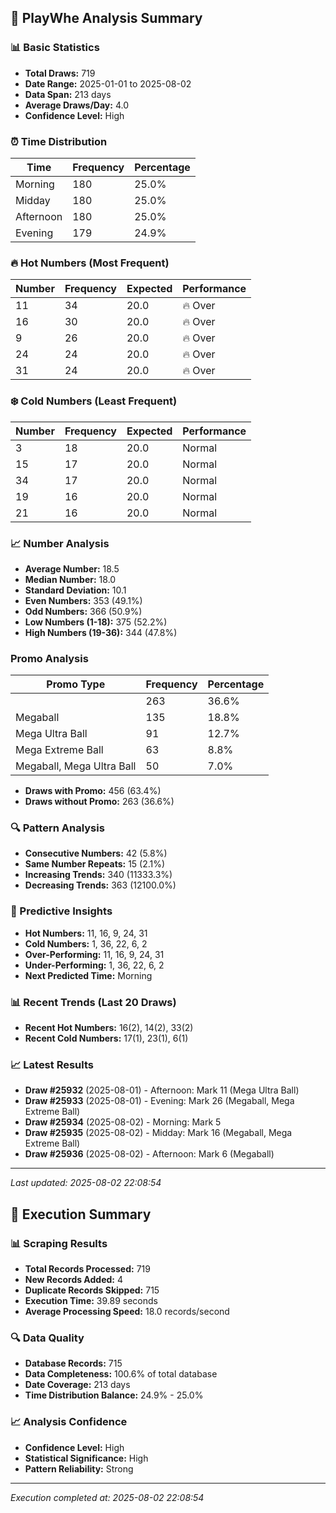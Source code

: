 
## 🎯 PlayWhe Analysis Summary

### 📊 Basic Statistics
- **Total Draws:** 719
- **Date Range:** 2025-01-01 to 2025-08-02
- **Data Span:** 213 days
- **Average Draws/Day:** 4.0
- **Confidence Level:** High

### ⏰ Time Distribution
| Time | Frequency | Percentage |
|------|-----------|------------|
| Morning | 180 | 25.0% |
| Midday | 180 | 25.0% |
| Afternoon | 180 | 25.0% |
| Evening | 179 | 24.9% |

### 🔥 Hot Numbers (Most Frequent)
| Number | Frequency | Expected | Performance |
|--------|-----------|----------|-------------|
| 11 | 34 | 20.0 | 🔥 Over |
| 16 | 30 | 20.0 | 🔥 Over |
| 9 | 26 | 20.0 | 🔥 Over |
| 24 | 24 | 20.0 | 🔥 Over |
| 31 | 24 | 20.0 | 🔥 Over |

### ❄️ Cold Numbers (Least Frequent)
| Number | Frequency | Expected | Performance |
|--------|-----------|----------|-------------|
| 3 | 18 | 20.0 | Normal |
| 15 | 17 | 20.0 | Normal |
| 34 | 17 | 20.0 | Normal |
| 19 | 16 | 20.0 | Normal |
| 21 | 16 | 20.0 | Normal |

### 📈 Number Analysis
- **Average Number:** 18.5
- **Median Number:** 18.0
- **Standard Deviation:** 10.1
- **Even Numbers:** 353 (49.1%)
- **Odd Numbers:** 366 (50.9%)
- **Low Numbers (1-18):** 375 (52.2%)
- **High Numbers (19-36):** 344 (47.8%)

###  Promo Analysis
| Promo Type | Frequency | Percentage |
|------------|-----------|------------|
|  | 263 | 36.6% |
| Megaball | 135 | 18.8% |
| Mega Ultra Ball | 91 | 12.7% |
| Mega Extreme Ball | 63 | 8.8% |
| Megaball, Mega Ultra Ball | 50 | 7.0% |
- **Draws with Promo:** 456 (63.4%)
- **Draws without Promo:** 263 (36.6%)

### 🔍 Pattern Analysis
- **Consecutive Numbers:** 42 (5.8%)
- **Same Number Repeats:** 15 (2.1%)
- **Increasing Trends:** 340 (11333.3%)
- **Decreasing Trends:** 363 (12100.0%)

### 🔮 Predictive Insights
- **Hot Numbers:** 11, 16, 9, 24, 31
- **Cold Numbers:** 1, 36, 22, 6, 2
- **Over-Performing:** 11, 16, 9, 24, 31
- **Under-Performing:** 1, 36, 22, 6, 2
- **Next Predicted Time:** Morning

### 📊 Recent Trends (Last 20 Draws)
- **Recent Hot Numbers:** 16(2), 14(2), 33(2)
- **Recent Cold Numbers:** 17(1), 23(1), 6(1)

### 📈 Latest Results
- **Draw #25932** (2025-08-01) - Afternoon: Mark 11 (Mega Ultra Ball)
- **Draw #25933** (2025-08-01) - Evening: Mark 26 (Megaball, Mega Extreme Ball)
- **Draw #25934** (2025-08-02) - Morning: Mark 5 
- **Draw #25935** (2025-08-02) - Midday: Mark 16 (Megaball, Mega Extreme Ball)
- **Draw #25936** (2025-08-02) - Afternoon: Mark 6 (Megaball)

---
*Last updated: 2025-08-02 22:08:54*

## 🚀 Execution Summary

### 📊 Scraping Results
- **Total Records Processed:** 719
- **New Records Added:** 4
- **Duplicate Records Skipped:** 715
- **Execution Time:** 39.89 seconds
- **Average Processing Speed:** 18.0 records/second

### 🔍 Data Quality
- **Database Records:** 715
- **Data Completeness:** 100.6% of total database
- **Date Coverage:** 213 days
- **Time Distribution Balance:** 24.9% - 25.0%

### 📈 Analysis Confidence
- **Confidence Level:** High
- **Statistical Significance:** High
- **Pattern Reliability:** Strong

---
*Execution completed at: 2025-08-02 22:08:54*
